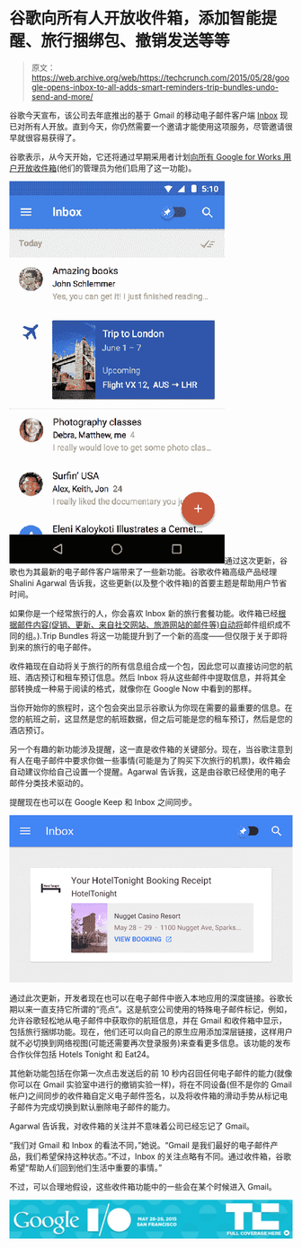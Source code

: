 # 谷歌向所有人开放收件箱，添加智能提醒、旅行捆绑包、撤销发送等等

> 原文：<https://web.archive.org/web/https://techcrunch.com/2015/05/28/google-opens-inbox-to-all-adds-smart-reminders-trip-bundles-undo-send-and-more/>

谷歌今天宣布，该公司去年底推出的基于 Gmail 的移动电子邮件客户端 [Inbox](https://web.archive.org/web/20230307025923/http://inbox.google.com/) 现已对所有人开放。直到今天，你仍然需要一个邀请才能使用这项服务，尽管邀请很早就很容易获得了。

谷歌表示，从今天开始，它还将通过早期采用者计划[向所有 Google for Works 用户开放收件箱](https://web.archive.org/web/20230307025923/https://support.google.com/a/answer/6082718?hl=en)(他们的管理员为他们启用了这一功能)。

![trips](img/1706aef2c7f5359f0ae0f07ac5c27753.png)通过这次更新，谷歌也为其最新的电子邮件客户端带来了一些新功能。谷歌收件箱高级产品经理 Shalini Agarwal 告诉我，这些更新(以及整个收件箱)的首要主题是帮助用户节省时间。

如果你是一个经常旅行的人，你会喜欢 Inbox 新的旅行套餐功能。收件箱已经[根据邮件内容(促销、更新、来自社交网站、旅游网站的邮件等)自动将](https://web.archive.org/web/20230307025923/https://support.google.com/inbox/answer/6050237)邮件组织成不同的组。).Trip Bundles 将这一功能提升到了一个新的高度——但仅限于关于即将到来的旅行的电子邮件。

收件箱现在自动将关于旅行的所有信息组合成一个包，因此您可以直接访问您的航班、酒店预订和租车预订信息。然后 Inbox 将从这些邮件中提取信息，并将其全部转换成一种易于阅读的格式，就像你在 Google Now 中看到的那样。

当你开始你的旅程时，这个包会突出显示谷歌认为你现在需要的最重要的信息。在您的航班之前，这显然是您的航班数据，但之后可能是您的租车预订，然后是您的酒店预订。

另一个有趣的新功能涉及提醒，这一直是收件箱的关键部分。现在，当谷歌注意到有人在电子邮件中要求你做一些事情(可能是为了购买下次旅行的机票)，收件箱会自动建议你给自己设置一个提醒。Agarwal 告诉我，这是由谷歌已经使用的电子邮件分类技术驱动的。

提醒现在也可以在 Google Keep 和 Inbox 之间同步。

![linkstoapps](img/1406e779f757e4869682d262a7c47677.png)

通过此次更新，开发者现在也可以在电子邮件中嵌入本地应用的深度链接。谷歌长期以来一直支持它所谓的“亮点”。这是航空公司使用的特殊电子邮件标记，例如，允许谷歌轻松地从电子邮件中获取你的航班信息，并在 Gmail 和收件箱中显示，包括旅行捆绑功能。现在，他们还可以向自己的原生应用添加深层链接，这样用户就不必切换到网络视图(可能还需要再次登录服务)来查看更多信息。该功能的发布合作伙伴包括 Hotels Tonight 和 Eat24。

其他新功能包括在你第一次点击发送后的前 10 秒内召回任何电子邮件的能力(就像你可以在 Gmail 实验室中进行的撤销实验一样)，将在不同设备(但不是你的 Gmail 帐户)之间同步的收件箱自定义电子邮件签名，以及将收件箱的滑动手势从标记电子邮件为完成切换到默认删除电子邮件的能力。

Agarwal 告诉我，对收件箱的关注并不意味着公司已经忘记了 Gmail。

“我们对 Gmail 和 Inbox 的看法不同，”她说。“Gmail 是我们最好的电子邮件产品，我们希望保持这种状态。”不过，Inbox 的关注点略有不同。通过收件箱，谷歌希望“帮助人们回到他们生活中重要的事情。”

不过，可以合理地假设，这些收件箱功能中的一些会在某个时候进入 Gmail。

[![](img/0068ba1c24e92be737f8610679d6fb00.png)](https://web.archive.org/web/20230307025923/https://techcrunch.com/tag/io2015/)